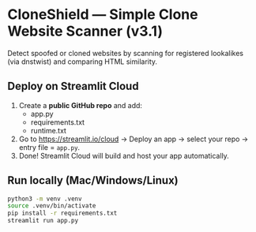 # CloneShield — Simple Clone Website Scanner (v3.1)

Detect spoofed or cloned websites by scanning for registered lookalikes (via dnstwist) and comparing HTML similarity.

## Deploy on Streamlit Cloud
1. Create a **public GitHub repo** and add:
   - app.py
   - requirements.txt
   - runtime.txt
2. Go to https://streamlit.io/cloud → Deploy an app → select your repo → entry file = `app.py`.
3. Done! Streamlit Cloud will build and host your app automatically.

## Run locally (Mac/Windows/Linux)
```bash
python3 -m venv .venv
source .venv/bin/activate
pip install -r requirements.txt
streamlit run app.py
```
